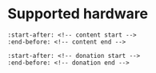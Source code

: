 # Supported hardware

```{include} ../../projects/unipi-control/docs/supported-hardware.md
:start-after: <!-- content start -->
:end-before: <!-- content end -->
```

```{include} ../../projects/unipi-control/README.md
:start-after: <!-- donation start -->
:end-before: <!-- donation end -->
```
